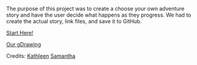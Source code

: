  The purpose of this project was to create a choose your own adventure story and have the user decide what happens as they progress. We had to create the actual story, link files, and save it to GitHub.
 
 [Start Here!](https://github.com/kathleens0782/cyoa-project/blob/master/cyoa-game/beginning.md)
 
 [Our gDrawing](https://docs.google.com/a/hstat.org/drawings/d/1LVfVU1tFjiDOdr7t5EyQ7tZULDpQWcVGejka7Lisq1Q/edit?usp=sharing)
 
Credits:
[Kathleen](https://github.com/kathleens0782)
[Samantha](https://github.com/samanthaferris)